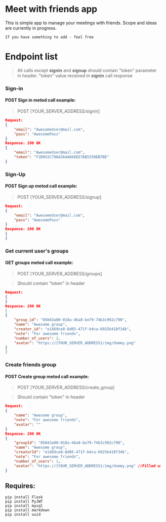 # Meet with friends app

This is simple app to manage your meetings with friends. 
Scope and ideas are currently in progress.

```
If you have something to add - feel free
```


# Endpoint list
> All calls except **signin** and **signup** should contain "token" parameter in header. 
> "token" value received in **signin** call response

### Sign-in
#### **POST** Sign in metod call example: 
>POST [YOUR_SERVER_ADDRESS/signin]
```JSON
Request:
{
    "email": "AwesomeUser@mail.com",
    "pass": "AwesomePass"
}
Response: 200 OK
{
    "email": "AwesomeUser@mail.com",
    "token": "F2D052C796A264A666EE76B5350EB7BE"
}
```
### Sign-Up
#### **POST** Sign up metod call example:
>POST [YOUR_SERVER_ADDRESS/signup]
```JSON
Request:
{
    "email": "AwesomeUser@mail.com",
    "pass": "AwesomePass"
}
Response: 200 OK
{
}
```
### Get current user's groups
#### **GET** groups metod call example:
> POST [YOUR_SERVER_ADDRESS/groups]

> Should contain "token" in header 
```JSON
Request:
{
}
Response: 200 OK
[
{   
    "group_id": "05043a00-018a-46a8-be79-74b3c992c790",
    "name": "Awesome group",
    "creator_id": "e1469ce8-8d85-471f-b4ca-6925b418f34b",
    "note": "For awesome friends",
    "number_of_users": 2,
    "avatar": "https://{YOUR_SERVER_ADDRESS}/img/dummy.png"
}
]
```

### Create friends group
#### **POST** Create group metod call example:
> POST [YOUR_SERVER_ADDRESS/create_group]

> Should contain "token" in header 
```JSON
Request:
{
    "name": "Awesome group",
    "note": "For awesome friends",
    "avatar": ""
}
Response: 200 OK
{
    "groupId": "05043a00-018a-46a8-be79-74b3c992c790",
    "name": "Awesome group",
    "creatorId": "e1469ce8-8d85-471f-b4ca-6925b418f34b",
    "note": "For awesome friends",
    "number_of_users": 1,
    "avatar": "https://{YOUR_SERVER_ADDRESS}/img/dummy.png" //Filled with dummy image if no avatar selected
}
```



## Requires:

```buildoutcfg
pip install Flask
pip install PyJWT
pip install mysql
pip install markdown
pip install uuid
```